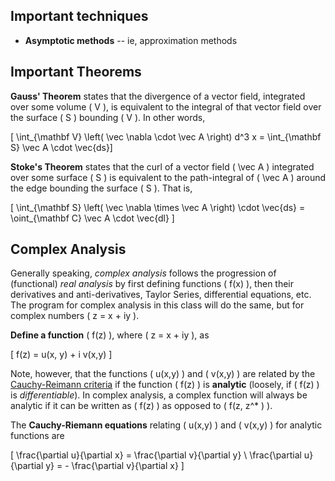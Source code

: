 ## Important techniques

* **Asymptotic methods** -- ie, approximation methods

## Important Theorems

**Gauss' Theorem** states that the divergence of a vector field, integrated over some volume \( V \), is equivalent to the integral of that vector field over the surface \( S \) bounding \( V \). In other words, 

\[ \int_{\mathbf V} \left( \vec \nabla \cdot \vec A \right) d^3 x  = \int_{\mathbf S}  \vec A \cdot \vec{ds}\]

**Stoke's Theorem** states that the curl of a vector field \( \vec A \) integrated over some surface \( S \) is equivalent to the path-integral of \( \vec A \) around the edge bounding the surface \( S \). That is, 

\[ \int_{\mathbf S} \left( \vec \nabla \times \vec A \right) \cdot \vec{ds} = \oint_{\mathbf C} \vec A \cdot \vec{dl} \]

## Complex Analysis

Generally speaking, *complex analysis* follows the progression of (functional) *real analysis* by first defining functions \( f(x) \), then their derivatives and anti-derivatives, Taylor Series, differential equations, etc. The program for complex analysis in this class will do the same, but for complex numbers \( z = x + iy \).

**Define a function** \( f(z) \), where \( z = x + iy \), as

\[ f(z) = u(x, y) + i v(x,y) \]

Note, however, that the functions \( u(x,y) \) and \( v(x,y) \) are related by the [Cauchy-Reimann criteria](http://en.wikipedia.org/wiki/Cauchy%E2%80%93Riemann_equations) if the function \( f(z) \) is **analytic** (loosely, if \( f(z) \) is *differentiable*). In complex analysis, a complex function will always be analytic if it can be written as \( f(z) \) as opposed to \( f(z, z^* ) \).

The **Cauchy-Riemann equations** relating \( u(x,y) \) and \( v(x,y) \) for analytic functions are

\[ \frac{\partial u}{\partial x} = \frac{\partial v}{\partial y} \\ \frac{\partial u}{\partial y} = - \frac{\partial v}{\partial x}  \]